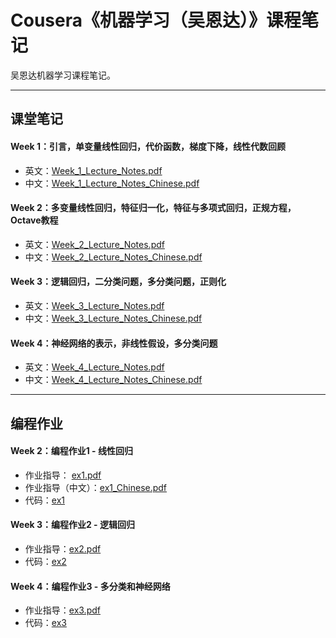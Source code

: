 # Cousera《机器学习（吴恩达）》课程笔记
吴恩达机器学习课程笔记。

---

## 课堂笔记

#### Week 1：引言，单变量线性回归，代价函数，梯度下降，线性代数回顾
* 英文：[Week_1_Lecture_Notes.pdf](LectureNotes/Week_1_Lecture_Notes.pdf)
* 中文：[Week_1_Lecture_Notes_Chinese.pdf](LectureNotes/Week_1_Lecture_Notes_Chinese.pdf)

#### Week 2：多变量线性回归，特征归一化，特征与多项式回归，正规方程，Octave教程
* 英文：[Week_2_Lecture_Notes.pdf](LectureNotes/Week_2_Lecture_Notes.pdf)
* 中文：[Week_2_Lecture_Notes_Chinese.pdf](LectureNotes/Week_2_Lecture_Notes_Chinese.pdf)

#### Week 3：逻辑回归，二分类问题，多分类问题，正则化
* 英文：[Week_3_Lecture_Notes.pdf](LectureNotes/Week_3_Lecture_Notes.pdf)
* 中文：[Week_3_Lecture_Notes_Chinese.pdf](LectureNotes/Week_3_Lecture_Notes_Chinese.pdf)

#### Week 4：神经网络的表示，非线性假设，多分类问题
* 英文：[Week_4_Lecture_Notes.pdf](LectureNotes/Week_4_Lecture_Notes.pdf)
* 中文：[Week_4_Lecture_Notes_Chinese.pdf](LectureNotes/Week_4_Lecture_Notes_Chinese.pdf)

---

## 编程作业

#### Week 2：编程作业1 - 线性回归

* 作业指导： [ex1.pdf](ProgrammingExercise/machine-learning-ex1/ex1.pdf)
* 作业指导（中文）：[ex1_Chinese.pdf](ProgrammingExercise/machine-learning-ex1/ex1_Chinese.pdf)
* 代码：[ex1](ProgrammingExercise/machine-learning-ex1/ex1/)

#### Week 3：编程作业2 - 逻辑回归

* 作业指导：[ex2.pdf](ProgrammingExercise/machine-learning-ex2/ex2.pdf)
* 代码：[ex2](ProgrammingExercise/machine-learning-ex2/ex2/)

#### Week 4：编程作业3 - 多分类和神经网络

* 作业指导：[ex3.pdf](ProgrammingExercise/machine-learning-ex3/ex3.pdf)
* 代码：[ex3](ProgrammingExercise/machine-learning-ex3/ex3/)
